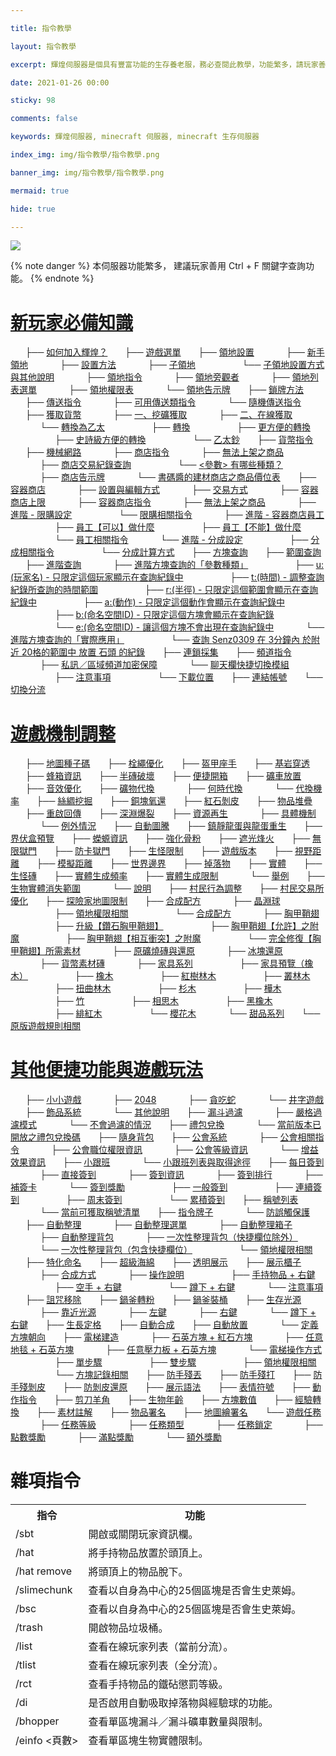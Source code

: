 ```yaml
---

title: 指令教學

layout: 指令教學

excerpt: 輝煌伺服器是個具有豐富功能的生存養老服，務必查閱此教學，功能繁多，請玩家善用 Ctrl + F 關鍵字查詢。

date: 2021-01-26 00:00

sticky: 98

comments: false

keywords: 輝煌伺服器, minecraft 伺服器, minecraft 生存伺服器

index_img: img/指令教學/指令教學.png

banner_img: img/指令教學/指令教學.png

mermaid: true

hide: true

---
```


![](img/指令教學/橫幅.png) 

{% note danger %}
本伺服器功能繁多，
建議玩家善用 Ctrl + F 關鍵字查詢功能。
{% endnote %}

# [新玩家必備知識](https://www.brilliantw.net/指令教學/#新玩家必備知識)
&nbsp;&nbsp;&nbsp;&nbsp;&nbsp;&nbsp;├── [如何加入輝煌？](https://www.brilliantw.net/如何加入輝煌？)
&nbsp;&nbsp;&nbsp;&nbsp;&nbsp;&nbsp;├── [遊戲選單](https://www.brilliantw.net/遊戲選單)
&nbsp;&nbsp;&nbsp;&nbsp;&nbsp;&nbsp;├── [領地設置](https://www.brilliantw.net/領地設置)
&nbsp;&nbsp;&nbsp;&nbsp;&nbsp;&nbsp;&nbsp;&nbsp;&nbsp;&nbsp;&nbsp;&nbsp;├── [新手領地](https://www.brilliantw.net/領地設置/#新手領地)
&nbsp;&nbsp;&nbsp;&nbsp;&nbsp;&nbsp;&nbsp;&nbsp;&nbsp;&nbsp;&nbsp;&nbsp;├── [設置方法](https://www.brilliantw.net/領地設置/#設置方法)
&nbsp;&nbsp;&nbsp;&nbsp;&nbsp;&nbsp;&nbsp;&nbsp;&nbsp;&nbsp;&nbsp;&nbsp;├── [子領地](https://www.brilliantw.net/領地設置/#子領地)
&nbsp;&nbsp;&nbsp;&nbsp;&nbsp;&nbsp;&nbsp;&nbsp;&nbsp;&nbsp;&nbsp;&nbsp;&nbsp;&nbsp;&nbsp;&nbsp;&nbsp;&nbsp;└── [子領地設置方式與其他說明](https://www.brilliantw.net/領地設置/#子領地設置方式與其他說明)
&nbsp;&nbsp;&nbsp;&nbsp;&nbsp;&nbsp;&nbsp;&nbsp;&nbsp;&nbsp;&nbsp;&nbsp;├── [領地指令](https://www.brilliantw.net/領地設置/#領地指令)
&nbsp;&nbsp;&nbsp;&nbsp;&nbsp;&nbsp;&nbsp;&nbsp;&nbsp;&nbsp;&nbsp;&nbsp;├── [領地旁觀者](https://www.brilliantw.net/領地設置/#領地旁觀者)
&nbsp;&nbsp;&nbsp;&nbsp;&nbsp;&nbsp;&nbsp;&nbsp;&nbsp;&nbsp;&nbsp;&nbsp;├── [領地列表選單](https://www.brilliantw.net/領地設置/#領地列表選單)
&nbsp;&nbsp;&nbsp;&nbsp;&nbsp;&nbsp;&nbsp;&nbsp;&nbsp;&nbsp;&nbsp;&nbsp;├── [領地權限表](https://www.brilliantw.net/領地設置/#領地權限表)
&nbsp;&nbsp;&nbsp;&nbsp;&nbsp;&nbsp;&nbsp;&nbsp;&nbsp;&nbsp;&nbsp;&nbsp;└── [領地告示牌](https://www.brilliantw.net/領地設置/#領地告示牌)
&nbsp;&nbsp;&nbsp;&nbsp;&nbsp;&nbsp;├── [鎖牌方法](https://www.brilliantw.net/鎖牌方法)
&nbsp;&nbsp;&nbsp;&nbsp;&nbsp;&nbsp;├── [傳送指令](https://www.brilliantw.net/傳送指令)
&nbsp;&nbsp;&nbsp;&nbsp;&nbsp;&nbsp;&nbsp;&nbsp;&nbsp;&nbsp;&nbsp;&nbsp;├── [可用傳送類指令](https://www.brilliantw.net/傳送指令/#可用傳送類指令)
&nbsp;&nbsp;&nbsp;&nbsp;&nbsp;&nbsp;&nbsp;&nbsp;&nbsp;&nbsp;&nbsp;&nbsp;└── [隨機傳送指令](https://www.brilliantw.net/傳送指令/#隨機傳送指令)
&nbsp;&nbsp;&nbsp;&nbsp;&nbsp;&nbsp;├── [獲取貨幣](https://www.brilliantw.net/獲取貨幣)
&nbsp;&nbsp;&nbsp;&nbsp;&nbsp;&nbsp;&nbsp;&nbsp;&nbsp;&nbsp;&nbsp;&nbsp;├── [一、挖礦獲取](https://www.brilliantw.net/獲取貨幣/#一、挖礦獲取)
&nbsp;&nbsp;&nbsp;&nbsp;&nbsp;&nbsp;&nbsp;&nbsp;&nbsp;&nbsp;&nbsp;&nbsp;├── [二、在線獲取](https://www.brilliantw.net/獲取貨幣/#二、在線獲取)
&nbsp;&nbsp;&nbsp;&nbsp;&nbsp;&nbsp;&nbsp;&nbsp;&nbsp;&nbsp;&nbsp;&nbsp;└── [轉換為乙太](https://www.brilliantw.net/獲取貨幣/#轉換為乙太)
&nbsp;&nbsp;&nbsp;&nbsp;&nbsp;&nbsp;&nbsp;&nbsp;&nbsp;&nbsp;&nbsp;&nbsp;&nbsp;&nbsp;&nbsp;&nbsp;&nbsp;&nbsp;├── [轉換](https://www.brilliantw.net/獲取貨幣/#轉換)
&nbsp;&nbsp;&nbsp;&nbsp;&nbsp;&nbsp;&nbsp;&nbsp;&nbsp;&nbsp;&nbsp;&nbsp;&nbsp;&nbsp;&nbsp;&nbsp;&nbsp;&nbsp;├── [更方便的轉換](https://www.brilliantw.net/獲取貨幣/#更方便的轉換)
&nbsp;&nbsp;&nbsp;&nbsp;&nbsp;&nbsp;&nbsp;&nbsp;&nbsp;&nbsp;&nbsp;&nbsp;&nbsp;&nbsp;&nbsp;&nbsp;&nbsp;&nbsp;├── [史詩級方便的轉換](https://www.brilliantw.net/獲取貨幣/#史詩級方便的轉換)
&nbsp;&nbsp;&nbsp;&nbsp;&nbsp;&nbsp;&nbsp;&nbsp;&nbsp;&nbsp;&nbsp;&nbsp;&nbsp;&nbsp;&nbsp;&nbsp;&nbsp;&nbsp;└── [乙太鈔](https://www.brilliantw.net/獲取貨幣/#乙太鈔)
&nbsp;&nbsp;&nbsp;&nbsp;&nbsp;&nbsp;├── [貨幣指令](https://www.brilliantw.net/貨幣指令)
&nbsp;&nbsp;&nbsp;&nbsp;&nbsp;&nbsp;├── [機械網路](https://www.brilliantw.net/機械網路)
&nbsp;&nbsp;&nbsp;&nbsp;&nbsp;&nbsp;&nbsp;&nbsp;&nbsp;&nbsp;&nbsp;&nbsp;├── [商店指令](https://www.brilliantw.net/機械網路/#商店指令)
&nbsp;&nbsp;&nbsp;&nbsp;&nbsp;&nbsp;&nbsp;&nbsp;&nbsp;&nbsp;&nbsp;&nbsp;├── [無法上架之商品](https://www.brilliantw.net/機械網路/#無法上架之商品)
&nbsp;&nbsp;&nbsp;&nbsp;&nbsp;&nbsp;&nbsp;&nbsp;&nbsp;&nbsp;&nbsp;&nbsp;├── [商店交易紀錄查詢](https://www.brilliantw.net/機械網路/#商店交易紀錄查詢)
&nbsp;&nbsp;&nbsp;&nbsp;&nbsp;&nbsp;&nbsp;&nbsp;&nbsp;&nbsp;&nbsp;&nbsp;&nbsp;&nbsp;&nbsp;&nbsp;&nbsp;&nbsp;└── [<參數> 有哪些種類？](https://www.brilliantw.net/機械網路/#有哪些種類？)
&nbsp;&nbsp;&nbsp;&nbsp;&nbsp;&nbsp;&nbsp;&nbsp;&nbsp;&nbsp;&nbsp;&nbsp;├── [商店告示牌](https://www.brilliantw.net/機械網路/#商店告示牌)
&nbsp;&nbsp;&nbsp;&nbsp;&nbsp;&nbsp;&nbsp;&nbsp;&nbsp;&nbsp;&nbsp;&nbsp;└── [書碼醬的建材商店之商品價位表](https://www.brilliantw.net/機械網路/#書碼醬的建材商店之商品價位表)
&nbsp;&nbsp;&nbsp;&nbsp;&nbsp;&nbsp;├── [容器商店](https://www.brilliantw.net/容器商店)
&nbsp;&nbsp;&nbsp;&nbsp;&nbsp;&nbsp;&nbsp;&nbsp;&nbsp;&nbsp;&nbsp;&nbsp;├── [設置與編輯方式](https://www.brilliantw.net/容器商店/#設置與編輯方式)
&nbsp;&nbsp;&nbsp;&nbsp;&nbsp;&nbsp;&nbsp;&nbsp;&nbsp;&nbsp;&nbsp;&nbsp;├── [交易方式](https://www.brilliantw.net/容器商店/#交易方式)
&nbsp;&nbsp;&nbsp;&nbsp;&nbsp;&nbsp;&nbsp;&nbsp;&nbsp;&nbsp;&nbsp;&nbsp;├── [容器商店上限](https://www.brilliantw.net/容器商店/#容器商店上限)
&nbsp;&nbsp;&nbsp;&nbsp;&nbsp;&nbsp;&nbsp;&nbsp;&nbsp;&nbsp;&nbsp;&nbsp;├── [容器商店指令](https://www.brilliantw.net/容器商店/#容器商店指令)
&nbsp;&nbsp;&nbsp;&nbsp;&nbsp;&nbsp;&nbsp;&nbsp;&nbsp;&nbsp;&nbsp;&nbsp;├── [無法上架之商品](https://www.brilliantw.net/容器商店/#無法上架之商品)
&nbsp;&nbsp;&nbsp;&nbsp;&nbsp;&nbsp;&nbsp;&nbsp;&nbsp;&nbsp;&nbsp;&nbsp;├── [進階 - 限購設定](https://www.brilliantw.net/容器商店/#進階-限購設定)
&nbsp;&nbsp;&nbsp;&nbsp;&nbsp;&nbsp;&nbsp;&nbsp;&nbsp;&nbsp;&nbsp;&nbsp;&nbsp;&nbsp;&nbsp;&nbsp;&nbsp;&nbsp;└── [限購相關指令](https://www.brilliantw.net/容器商店/#限購相關指令)
&nbsp;&nbsp;&nbsp;&nbsp;&nbsp;&nbsp;&nbsp;&nbsp;&nbsp;&nbsp;&nbsp;&nbsp;├── [進階 - 容器商店員工](https://www.brilliantw.net/容器商店/#進階-容器商店員工)
&nbsp;&nbsp;&nbsp;&nbsp;&nbsp;&nbsp;&nbsp;&nbsp;&nbsp;&nbsp;&nbsp;&nbsp;&nbsp;&nbsp;&nbsp;&nbsp;&nbsp;&nbsp;├── [員工【可以】做什麼](https://www.brilliantw.net/容器商店/#員工【可以】做什麼)
&nbsp;&nbsp;&nbsp;&nbsp;&nbsp;&nbsp;&nbsp;&nbsp;&nbsp;&nbsp;&nbsp;&nbsp;&nbsp;&nbsp;&nbsp;&nbsp;&nbsp;&nbsp;├── [員工【不能】做什麼](https://www.brilliantw.net/容器商店/#員工【不能】做什麼)
&nbsp;&nbsp;&nbsp;&nbsp;&nbsp;&nbsp;&nbsp;&nbsp;&nbsp;&nbsp;&nbsp;&nbsp;&nbsp;&nbsp;&nbsp;&nbsp;&nbsp;&nbsp;└── [員工相關指令](https://www.brilliantw.net/容器商店/#員工相關指令)
&nbsp;&nbsp;&nbsp;&nbsp;&nbsp;&nbsp;&nbsp;&nbsp;&nbsp;&nbsp;&nbsp;&nbsp;└── [進階 - 分成設定](https://www.brilliantw.net/容器商店/#進階-分成設定)
&nbsp;&nbsp;&nbsp;&nbsp;&nbsp;&nbsp;&nbsp;&nbsp;&nbsp;&nbsp;&nbsp;&nbsp;&nbsp;&nbsp;&nbsp;&nbsp;&nbsp;&nbsp;├── [分成相關指令](https://www.brilliantw.net/容器商店/#分成相關指令)
&nbsp;&nbsp;&nbsp;&nbsp;&nbsp;&nbsp;&nbsp;&nbsp;&nbsp;&nbsp;&nbsp;&nbsp;&nbsp;&nbsp;&nbsp;&nbsp;&nbsp;&nbsp;└── [分成計算方式](https://www.brilliantw.net/容器商店/#分成計算方式)
&nbsp;&nbsp;&nbsp;&nbsp;&nbsp;&nbsp;├── [方塊查詢](https://www.brilliantw.net/方塊查詢)
&nbsp;&nbsp;&nbsp;&nbsp;&nbsp;&nbsp;├── [範圍查詢](https://www.brilliantw.net/範圍查詢)
&nbsp;&nbsp;&nbsp;&nbsp;&nbsp;&nbsp;├── [進階查詢](https://www.brilliantw.net/進階查詢)
&nbsp;&nbsp;&nbsp;&nbsp;&nbsp;&nbsp;&nbsp;&nbsp;&nbsp;&nbsp;&nbsp;&nbsp;├── [進階方塊查詢的「參數種類」](https://www.brilliantw.net/進階查詢/#進階方塊查詢的「參數種類」)
&nbsp;&nbsp;&nbsp;&nbsp;&nbsp;&nbsp;&nbsp;&nbsp;&nbsp;&nbsp;&nbsp;&nbsp;&nbsp;&nbsp;&nbsp;&nbsp;&nbsp;&nbsp;├── [<span class="label label-info">u:(玩家名) </span> - 只限定這個玩家顯示在查詢紀錄中](https://www.brilliantw.net/進階查詢/#u-玩家名-只限定這個玩家顯示在查詢紀錄中)
&nbsp;&nbsp;&nbsp;&nbsp;&nbsp;&nbsp;&nbsp;&nbsp;&nbsp;&nbsp;&nbsp;&nbsp;&nbsp;&nbsp;&nbsp;&nbsp;&nbsp;&nbsp;├── [<span class="label label-info">t:(時間) </span> - 調整查詢紀錄所查詢的時間範圍](https://www.brilliantw.net/進階查詢/#t-時間-調整查詢紀錄所查詢的時間範圍)
&nbsp;&nbsp;&nbsp;&nbsp;&nbsp;&nbsp;&nbsp;&nbsp;&nbsp;&nbsp;&nbsp;&nbsp;&nbsp;&nbsp;&nbsp;&nbsp;&nbsp;&nbsp;├── [<span class="label label-info">r:(半徑) </span> - 只限定這個範圍會顯示在查詢紀錄中](https://www.brilliantw.net/進階查詢/#r-半徑-只限定這個範圍會顯示在查詢紀錄中)
&nbsp;&nbsp;&nbsp;&nbsp;&nbsp;&nbsp;&nbsp;&nbsp;&nbsp;&nbsp;&nbsp;&nbsp;&nbsp;&nbsp;&nbsp;&nbsp;&nbsp;&nbsp;├── [<span class="label label-info">a:(動作) </span> - 只限定這個動作會顯示在查詢紀錄中](https://www.brilliantw.net/進階查詢/#a-動作-只限定這個動作會顯示在查詢紀錄中)
&nbsp;&nbsp;&nbsp;&nbsp;&nbsp;&nbsp;&nbsp;&nbsp;&nbsp;&nbsp;&nbsp;&nbsp;&nbsp;&nbsp;&nbsp;&nbsp;&nbsp;&nbsp;├── [<span class="label label-info">b:(命名空間ID) </span> - 只限定這個方塊會顯示在查詢紀錄](https://www.brilliantw.net/進階查詢/#b-命名空間ID-只限定這個方塊會顯示在查詢紀錄)
&nbsp;&nbsp;&nbsp;&nbsp;&nbsp;&nbsp;&nbsp;&nbsp;&nbsp;&nbsp;&nbsp;&nbsp;&nbsp;&nbsp;&nbsp;&nbsp;&nbsp;&nbsp;└── [<span class="label label-info">e:(命名空間ID) </span> - 讓這個方塊不會出現在查詢紀錄中](https://www.brilliantw.net/進階查詢/#<#e-命名空間ID-讓這個方塊不會出現在查詢紀錄中)
&nbsp;&nbsp;&nbsp;&nbsp;&nbsp;&nbsp;&nbsp;&nbsp;&nbsp;&nbsp;&nbsp;&nbsp;└── [進階方塊查詢的「實際應用」](https://www.brilliantw.net/進階查詢/#進階方塊查詢的「實際應用」)
&nbsp;&nbsp;&nbsp;&nbsp;&nbsp;&nbsp;&nbsp;&nbsp;&nbsp;&nbsp;&nbsp;&nbsp;&nbsp;&nbsp;&nbsp;&nbsp;&nbsp;&nbsp;└── [查詢 <span class="label label-primary">Senz0309</span> 在 <span class="label label-warning">3分鐘內</span> 於附近 <span class="label label-success">20格的範圍中  </span> <span class="label label-danger">放置 </span> <span class="label label-secondary">石頭 </span> 的紀錄](https://www.brilliantw.net/進階查詢/#查詢-Senz0309-在-3分鐘內-於附近-20格的範圍中-放置-石頭-的紀錄)
&nbsp;&nbsp;&nbsp;&nbsp;&nbsp;&nbsp;├── [連鎖採集](https://www.brilliantw.net/連鎖採集)
&nbsp;&nbsp;&nbsp;&nbsp;&nbsp;&nbsp;├── [頻道指令](https://www.brilliantw.net/頻道指令)
&nbsp;&nbsp;&nbsp;&nbsp;&nbsp;&nbsp;&nbsp;&nbsp;&nbsp;&nbsp;&nbsp;&nbsp;├── [私訊／區域頻道加密保障](https://www.brilliantw.net/頻道指令/#私訊／區域頻道加密保障)
&nbsp;&nbsp;&nbsp;&nbsp;&nbsp;&nbsp;&nbsp;&nbsp;&nbsp;&nbsp;&nbsp;&nbsp;└── [聊天欄快捷切換模組](https://www.brilliantw.net/頻道指令/#聊天欄快捷切換模組)
&nbsp;&nbsp;&nbsp;&nbsp;&nbsp;&nbsp;&nbsp;&nbsp;&nbsp;&nbsp;&nbsp;&nbsp;&nbsp;&nbsp;&nbsp;&nbsp;&nbsp;&nbsp;├── [注意事項](https://www.brilliantw.net/頻道指令/#注意事項)
&nbsp;&nbsp;&nbsp;&nbsp;&nbsp;&nbsp;&nbsp;&nbsp;&nbsp;&nbsp;&nbsp;&nbsp;&nbsp;&nbsp;&nbsp;&nbsp;&nbsp;&nbsp;└── [下載位置](https://www.brilliantw.net/頻道指令/#下載位置)
&nbsp;&nbsp;&nbsp;&nbsp;&nbsp;&nbsp;├── [連結帳號](https://www.brilliantw.net/連結帳號)
&nbsp;&nbsp;&nbsp;&nbsp;&nbsp;&nbsp;└── [切換分流](https://www.brilliantw.net/切換分流)

# [遊戲機制調整](https://www.brilliantw.net/指令教學/#遊戲機制調整)
&nbsp;&nbsp;&nbsp;&nbsp;&nbsp;&nbsp;├── [地圖種子碼](https://www.brilliantw.net/地圖種子碼)
&nbsp;&nbsp;&nbsp;&nbsp;&nbsp;&nbsp;├── [栓繩優化](https://www.brilliantw.net/栓繩優化)
&nbsp;&nbsp;&nbsp;&nbsp;&nbsp;&nbsp;├── [盔甲座手](https://www.brilliantw.net/盔甲座手)
&nbsp;&nbsp;&nbsp;&nbsp;&nbsp;&nbsp;├── [基岩穿透](https://www.brilliantw.net/基岩穿透)
&nbsp;&nbsp;&nbsp;&nbsp;&nbsp;&nbsp;├── [蜂箱資訊](https://www.brilliantw.net/蜂箱資訊)
&nbsp;&nbsp;&nbsp;&nbsp;&nbsp;&nbsp;├── [半磚破壞](https://www.brilliantw.net/半磚破壞)
&nbsp;&nbsp;&nbsp;&nbsp;&nbsp;&nbsp;├── [便捷開箱](https://www.brilliantw.net/便捷開箱)
&nbsp;&nbsp;&nbsp;&nbsp;&nbsp;&nbsp;├── [礦車放置](https://www.brilliantw.net/礦車放置)
&nbsp;&nbsp;&nbsp;&nbsp;&nbsp;&nbsp;├── [音效優化](https://www.brilliantw.net/音效優化)
&nbsp;&nbsp;&nbsp;&nbsp;&nbsp;&nbsp;├── [礦物代換](https://www.brilliantw.net/礦物代換)
&nbsp;&nbsp;&nbsp;&nbsp;&nbsp;&nbsp;&nbsp;&nbsp;&nbsp;&nbsp;&nbsp;&nbsp;├── [何時代換](https://www.brilliantw.net/礦物代換/#何時代換)
&nbsp;&nbsp;&nbsp;&nbsp;&nbsp;&nbsp;&nbsp;&nbsp;&nbsp;&nbsp;&nbsp;&nbsp;└── [代換機率](https://www.brilliantw.net/礦物代換/#代換機率)
&nbsp;&nbsp;&nbsp;&nbsp;&nbsp;&nbsp;├── [絲綢挖掘](https://www.brilliantw.net/絲綢挖掘)
&nbsp;&nbsp;&nbsp;&nbsp;&nbsp;&nbsp;├── [銅塊氧還](https://www.brilliantw.net/銅塊氧還)
&nbsp;&nbsp;&nbsp;&nbsp;&nbsp;&nbsp;├── [紅石剝皮](https://www.brilliantw.net/紅石剝皮)
&nbsp;&nbsp;&nbsp;&nbsp;&nbsp;&nbsp;├── [物品堆疊](https://www.brilliantw.net/物品堆疊)
&nbsp;&nbsp;&nbsp;&nbsp;&nbsp;&nbsp;├── [重啟回傳](https://www.brilliantw.net/重啟回傳)
&nbsp;&nbsp;&nbsp;&nbsp;&nbsp;&nbsp;├── [深淵爆裂](https://www.brilliantw.net/深淵爆裂)
&nbsp;&nbsp;&nbsp;&nbsp;&nbsp;&nbsp;├── [資源再生](https://www.brilliantw.net/資源再生)
&nbsp;&nbsp;&nbsp;&nbsp;&nbsp;&nbsp;&nbsp;&nbsp;&nbsp;&nbsp;&nbsp;&nbsp;├── [具體機制](https://www.brilliantw.net/資源再生/#具體機制)
&nbsp;&nbsp;&nbsp;&nbsp;&nbsp;&nbsp;&nbsp;&nbsp;&nbsp;&nbsp;&nbsp;&nbsp;└── [例外情況](https://www.brilliantw.net/資源再生/#例外情況)
&nbsp;&nbsp;&nbsp;&nbsp;&nbsp;&nbsp;├── [自動圖騰](https://www.brilliantw.net/自動圖騰)
&nbsp;&nbsp;&nbsp;&nbsp;&nbsp;&nbsp;├── [鎮靜龍蛋與龍蛋重生](https://www.brilliantw.net/鎮靜龍蛋與龍蛋重生)
&nbsp;&nbsp;&nbsp;&nbsp;&nbsp;&nbsp;├── [界伏盒預覽](https://www.brilliantw.net/界伏盒預覽)
&nbsp;&nbsp;&nbsp;&nbsp;&nbsp;&nbsp;├── [蠑螈資訊](https://www.brilliantw.net/蠑螈資訊)
&nbsp;&nbsp;&nbsp;&nbsp;&nbsp;&nbsp;├── [強化骨粉](https://www.brilliantw.net/強化骨粉)
&nbsp;&nbsp;&nbsp;&nbsp;&nbsp;&nbsp;├── [遮光烽火](https://www.brilliantw.net/遮光烽火)
&nbsp;&nbsp;&nbsp;&nbsp;&nbsp;&nbsp;├── [無限獄門](https://www.brilliantw.net/無限獄門)
&nbsp;&nbsp;&nbsp;&nbsp;&nbsp;&nbsp;├── [防卡獄門](https://www.brilliantw.net/防卡獄門)
&nbsp;&nbsp;&nbsp;&nbsp;&nbsp;&nbsp;├── [生怪限制](https://www.brilliantw.net/生怪限制)
&nbsp;&nbsp;&nbsp;&nbsp;&nbsp;&nbsp;├── [遊戲版本](https://www.brilliantw.net/遊戲版本)
&nbsp;&nbsp;&nbsp;&nbsp;&nbsp;&nbsp;├── [視野距離](https://www.brilliantw.net/視野距離)
&nbsp;&nbsp;&nbsp;&nbsp;&nbsp;&nbsp;├── [模擬距離](https://www.brilliantw.net/模擬距離)
&nbsp;&nbsp;&nbsp;&nbsp;&nbsp;&nbsp;├── [世界邊界](https://www.brilliantw.net/世界邊界)
&nbsp;&nbsp;&nbsp;&nbsp;&nbsp;&nbsp;├── [掉落物](https://www.brilliantw.net/掉落物)
&nbsp;&nbsp;&nbsp;&nbsp;&nbsp;&nbsp;├── [實體](https://www.brilliantw.net/實體)
&nbsp;&nbsp;&nbsp;&nbsp;&nbsp;&nbsp;├── [生怪磚](https://www.brilliantw.net/生怪磚)
&nbsp;&nbsp;&nbsp;&nbsp;&nbsp;&nbsp;├── [實體生成頻率](https://www.brilliantw.net/實體生成頻率)
&nbsp;&nbsp;&nbsp;&nbsp;&nbsp;&nbsp;├── [實體生成限制](https://www.brilliantw.net/實體生成限制)
&nbsp;&nbsp;&nbsp;&nbsp;&nbsp;&nbsp;&nbsp;&nbsp;&nbsp;&nbsp;&nbsp;&nbsp;└── [舉例](https://www.brilliantw.net/實體生成限制/#舉例)
&nbsp;&nbsp;&nbsp;&nbsp;&nbsp;&nbsp;├── [生物實體消失範圍](https://www.brilliantw.net/生物實體消失範圍)
&nbsp;&nbsp;&nbsp;&nbsp;&nbsp;&nbsp;&nbsp;&nbsp;&nbsp;&nbsp;&nbsp;&nbsp;└── [說明](https://www.brilliantw.net/生物實體消失範圍/#說明)
&nbsp;&nbsp;&nbsp;&nbsp;&nbsp;&nbsp;├── [村民行為調整](https://www.brilliantw.net/村民行為調整)
&nbsp;&nbsp;&nbsp;&nbsp;&nbsp;&nbsp;├── [村民交易所優化](https://www.brilliantw.net/村民交易所優化)
&nbsp;&nbsp;&nbsp;&nbsp;&nbsp;&nbsp;├── [探險家地圖限制](https://www.brilliantw.net/探險家地圖限制)
&nbsp;&nbsp;&nbsp;&nbsp;&nbsp;&nbsp;├── [合成配方](https://www.brilliantw.net/合成配方)
&nbsp;&nbsp;&nbsp;&nbsp;&nbsp;&nbsp;&nbsp;&nbsp;&nbsp;&nbsp;&nbsp;&nbsp;├── [晶淵球](https://www.brilliantw.net/合成配方/#晶淵球)
&nbsp;&nbsp;&nbsp;&nbsp;&nbsp;&nbsp;&nbsp;&nbsp;&nbsp;&nbsp;&nbsp;&nbsp;&nbsp;&nbsp;&nbsp;&nbsp;&nbsp;&nbsp;├── [領地權限相關](https://www.brilliantw.net/合成配方/#領地權限相關)
&nbsp;&nbsp;&nbsp;&nbsp;&nbsp;&nbsp;&nbsp;&nbsp;&nbsp;&nbsp;&nbsp;&nbsp;&nbsp;&nbsp;&nbsp;&nbsp;&nbsp;&nbsp;└── [合成配方](https://www.brilliantw.net/合成配方/#合成配方)
&nbsp;&nbsp;&nbsp;&nbsp;&nbsp;&nbsp;&nbsp;&nbsp;&nbsp;&nbsp;&nbsp;&nbsp;├── [胸甲鞘翅](https://www.brilliantw.net/合成配方/#胸甲鞘翅)
&nbsp;&nbsp;&nbsp;&nbsp;&nbsp;&nbsp;&nbsp;&nbsp;&nbsp;&nbsp;&nbsp;&nbsp;&nbsp;&nbsp;&nbsp;&nbsp;&nbsp;&nbsp;├── [升級【鑽石胸甲鞘翅】](https://www.brilliantw.net/合成配方/#升級【鑽石胸甲鞘翅】)
&nbsp;&nbsp;&nbsp;&nbsp;&nbsp;&nbsp;&nbsp;&nbsp;&nbsp;&nbsp;&nbsp;&nbsp;&nbsp;&nbsp;&nbsp;&nbsp;&nbsp;&nbsp;├── [胸甲鞘翅【允許】之附魔](https://www.brilliantw.net/合成配方/#胸甲鞘翅【允許】之附魔)
&nbsp;&nbsp;&nbsp;&nbsp;&nbsp;&nbsp;&nbsp;&nbsp;&nbsp;&nbsp;&nbsp;&nbsp;&nbsp;&nbsp;&nbsp;&nbsp;&nbsp;&nbsp;├── [胸甲鞘翅【相互衝突】之附魔](https://www.brilliantw.net/合成配方/#胸甲鞘翅【相互衝突】之附魔)
&nbsp;&nbsp;&nbsp;&nbsp;&nbsp;&nbsp;&nbsp;&nbsp;&nbsp;&nbsp;&nbsp;&nbsp;&nbsp;&nbsp;&nbsp;&nbsp;&nbsp;&nbsp;└── [完全修復【胸甲鞘翅】所需素材](https://www.brilliantw.net/合成配方/#完全修復【胸甲鞘翅】所需素材)
&nbsp;&nbsp;&nbsp;&nbsp;&nbsp;&nbsp;&nbsp;&nbsp;&nbsp;&nbsp;&nbsp;&nbsp;├── [原礦燒磚與還原](https://www.brilliantw.net/合成配方/#原礦燒磚與還原)
&nbsp;&nbsp;&nbsp;&nbsp;&nbsp;&nbsp;&nbsp;&nbsp;&nbsp;&nbsp;&nbsp;&nbsp;├── [冰塊還原](https://www.brilliantw.net/合成配方/#冰塊還原)
&nbsp;&nbsp;&nbsp;&nbsp;&nbsp;&nbsp;&nbsp;&nbsp;&nbsp;&nbsp;&nbsp;&nbsp;├── [貨幣素材磚](https://www.brilliantw.net/合成配方/#貨幣素材磚)
&nbsp;&nbsp;&nbsp;&nbsp;&nbsp;&nbsp;&nbsp;&nbsp;&nbsp;&nbsp;&nbsp;&nbsp;├── [家具系列](https://www.brilliantw.net/合成配方/#家具系列)
&nbsp;&nbsp;&nbsp;&nbsp;&nbsp;&nbsp;&nbsp;&nbsp;&nbsp;&nbsp;&nbsp;&nbsp;&nbsp;&nbsp;&nbsp;&nbsp;&nbsp;&nbsp;├── [家具預覽（橡木）](https://www.brilliantw.net/合成配方/#家具預覽（橡木）)
&nbsp;&nbsp;&nbsp;&nbsp;&nbsp;&nbsp;&nbsp;&nbsp;&nbsp;&nbsp;&nbsp;&nbsp;&nbsp;&nbsp;&nbsp;&nbsp;&nbsp;&nbsp;├── [橡木](https://www.brilliantw.net/合成配方/#橡木)
&nbsp;&nbsp;&nbsp;&nbsp;&nbsp;&nbsp;&nbsp;&nbsp;&nbsp;&nbsp;&nbsp;&nbsp;&nbsp;&nbsp;&nbsp;&nbsp;&nbsp;&nbsp;├── [紅樹林木](https://www.brilliantw.net/合成配方/#紅樹林木)
&nbsp;&nbsp;&nbsp;&nbsp;&nbsp;&nbsp;&nbsp;&nbsp;&nbsp;&nbsp;&nbsp;&nbsp;&nbsp;&nbsp;&nbsp;&nbsp;&nbsp;&nbsp;├── [叢林木](https://www.brilliantw.net/合成配方/#叢林木)
&nbsp;&nbsp;&nbsp;&nbsp;&nbsp;&nbsp;&nbsp;&nbsp;&nbsp;&nbsp;&nbsp;&nbsp;&nbsp;&nbsp;&nbsp;&nbsp;&nbsp;&nbsp;├── [扭曲林木](https://www.brilliantw.net/合成配方/#扭曲林木)
&nbsp;&nbsp;&nbsp;&nbsp;&nbsp;&nbsp;&nbsp;&nbsp;&nbsp;&nbsp;&nbsp;&nbsp;&nbsp;&nbsp;&nbsp;&nbsp;&nbsp;&nbsp;├── [杉木](https://www.brilliantw.net/合成配方/#杉木)
&nbsp;&nbsp;&nbsp;&nbsp;&nbsp;&nbsp;&nbsp;&nbsp;&nbsp;&nbsp;&nbsp;&nbsp;&nbsp;&nbsp;&nbsp;&nbsp;&nbsp;&nbsp;├── [樺木](https://www.brilliantw.net/合成配方/#樺木)
&nbsp;&nbsp;&nbsp;&nbsp;&nbsp;&nbsp;&nbsp;&nbsp;&nbsp;&nbsp;&nbsp;&nbsp;&nbsp;&nbsp;&nbsp;&nbsp;&nbsp;&nbsp;├── [竹](https://www.brilliantw.net/合成配方/#竹)
&nbsp;&nbsp;&nbsp;&nbsp;&nbsp;&nbsp;&nbsp;&nbsp;&nbsp;&nbsp;&nbsp;&nbsp;&nbsp;&nbsp;&nbsp;&nbsp;&nbsp;&nbsp;├── [相思木](https://www.brilliantw.net/合成配方/#相思木)
&nbsp;&nbsp;&nbsp;&nbsp;&nbsp;&nbsp;&nbsp;&nbsp;&nbsp;&nbsp;&nbsp;&nbsp;&nbsp;&nbsp;&nbsp;&nbsp;&nbsp;&nbsp;├── [黑橡木](https://www.brilliantw.net/合成配方/#黑橡木)
&nbsp;&nbsp;&nbsp;&nbsp;&nbsp;&nbsp;&nbsp;&nbsp;&nbsp;&nbsp;&nbsp;&nbsp;&nbsp;&nbsp;&nbsp;&nbsp;&nbsp;&nbsp;├── [緋紅木](https://www.brilliantw.net/合成配方/#緋紅木)
&nbsp;&nbsp;&nbsp;&nbsp;&nbsp;&nbsp;&nbsp;&nbsp;&nbsp;&nbsp;&nbsp;&nbsp;&nbsp;&nbsp;&nbsp;&nbsp;&nbsp;&nbsp;└── [櫻花木](https://www.brilliantw.net/合成配方/#櫻花木)
&nbsp;&nbsp;&nbsp;&nbsp;&nbsp;&nbsp;&nbsp;&nbsp;&nbsp;&nbsp;&nbsp;&nbsp;└── [甜品系列](https://www.brilliantw.net/合成配方/#甜品系列)
&nbsp;&nbsp;&nbsp;&nbsp;&nbsp;&nbsp;└── [原版遊戲規則相關](https://www.brilliantw.net/原版遊戲規則相關)

# [其他便捷功能與遊戲玩法](https://www.brilliantw.net/指令教學/#其他便捷功能與遊戲玩法)
&nbsp;&nbsp;&nbsp;&nbsp;&nbsp;&nbsp;├── [小小遊戲](https://www.brilliantw.net/小小遊戲)
&nbsp;&nbsp;&nbsp;&nbsp;&nbsp;&nbsp;&nbsp;&nbsp;&nbsp;&nbsp;&nbsp;&nbsp;├── [2048](https://www.brilliantw.net/小小遊戲/#2048)
&nbsp;&nbsp;&nbsp;&nbsp;&nbsp;&nbsp;&nbsp;&nbsp;&nbsp;&nbsp;&nbsp;&nbsp;├── [貪吃蛇](https://www.brilliantw.net/小小遊戲/#貪吃蛇)
&nbsp;&nbsp;&nbsp;&nbsp;&nbsp;&nbsp;&nbsp;&nbsp;&nbsp;&nbsp;&nbsp;&nbsp;└── [井字遊戲](https://www.brilliantw.net/小小遊戲/#井字遊戲)
&nbsp;&nbsp;&nbsp;&nbsp;&nbsp;&nbsp;├── [飾品系統](https://www.brilliantw.net/飾品系統)
&nbsp;&nbsp;&nbsp;&nbsp;&nbsp;&nbsp;&nbsp;&nbsp;&nbsp;&nbsp;&nbsp;&nbsp;└── [其他說明](https://www.brilliantw.net/飾品系統/#其他說明)
&nbsp;&nbsp;&nbsp;&nbsp;&nbsp;&nbsp;├── [漏斗過濾](https://www.brilliantw.net/漏斗過濾)
&nbsp;&nbsp;&nbsp;&nbsp;&nbsp;&nbsp;&nbsp;&nbsp;&nbsp;&nbsp;&nbsp;&nbsp;├── [嚴格過濾模式](https://www.brilliantw.net/漏斗過濾/#嚴格過濾模式)
&nbsp;&nbsp;&nbsp;&nbsp;&nbsp;&nbsp;&nbsp;&nbsp;&nbsp;&nbsp;&nbsp;&nbsp;└── [不會過濾的情況](https://www.brilliantw.net/漏斗過濾/#不會過濾的情況)
&nbsp;&nbsp;&nbsp;&nbsp;&nbsp;&nbsp;├── [禮包兌換](https://www.brilliantw.net/禮包兌換)
&nbsp;&nbsp;&nbsp;&nbsp;&nbsp;&nbsp;&nbsp;&nbsp;&nbsp;&nbsp;&nbsp;&nbsp;└── [當前版本已開放之禮包兌換碼](https://www.brilliantw.net/禮包兌換/#當前版本已開放之禮包兌換碼)
&nbsp;&nbsp;&nbsp;&nbsp;&nbsp;&nbsp;├── [隨身背包](https://www.brilliantw.net/隨身背包)
&nbsp;&nbsp;&nbsp;&nbsp;&nbsp;&nbsp;├── [公會系統](https://www.brilliantw.net/公會系統)
&nbsp;&nbsp;&nbsp;&nbsp;&nbsp;&nbsp;&nbsp;&nbsp;&nbsp;&nbsp;&nbsp;&nbsp;├── [公會相關指令](https://www.brilliantw.net/公會系統/#公會相關指令)
&nbsp;&nbsp;&nbsp;&nbsp;&nbsp;&nbsp;&nbsp;&nbsp;&nbsp;&nbsp;&nbsp;&nbsp;├── [公會職位權限資訊](https://www.brilliantw.net/公會系統/#公會職位權限資訊)
&nbsp;&nbsp;&nbsp;&nbsp;&nbsp;&nbsp;&nbsp;&nbsp;&nbsp;&nbsp;&nbsp;&nbsp;├── [公會等級資訊](https://www.brilliantw.net/公會系統/#公會等級資訊)
&nbsp;&nbsp;&nbsp;&nbsp;&nbsp;&nbsp;&nbsp;&nbsp;&nbsp;&nbsp;&nbsp;&nbsp;└── [增益效果資訊](https://www.brilliantw.net/公會系統/#增益效果資訊)
&nbsp;&nbsp;&nbsp;&nbsp;&nbsp;&nbsp;├── [小跟班](https://www.brilliantw.net/小跟班)
&nbsp;&nbsp;&nbsp;&nbsp;&nbsp;&nbsp;&nbsp;&nbsp;&nbsp;&nbsp;&nbsp;&nbsp;└── [小跟班列表與取得途徑](https://www.brilliantw.net/小跟班/#小跟班列表與取得途徑)
&nbsp;&nbsp;&nbsp;&nbsp;&nbsp;&nbsp;├── [每日簽到](https://www.brilliantw.net/每日簽到)
&nbsp;&nbsp;&nbsp;&nbsp;&nbsp;&nbsp;&nbsp;&nbsp;&nbsp;&nbsp;&nbsp;&nbsp;├── [直接簽到](https://www.brilliantw.net/每日簽到/#直接簽到)
&nbsp;&nbsp;&nbsp;&nbsp;&nbsp;&nbsp;&nbsp;&nbsp;&nbsp;&nbsp;&nbsp;&nbsp;├── [簽到資訊](https://www.brilliantw.net/每日簽到/#簽到資訊)
&nbsp;&nbsp;&nbsp;&nbsp;&nbsp;&nbsp;&nbsp;&nbsp;&nbsp;&nbsp;&nbsp;&nbsp;├── [簽到排行](https://www.brilliantw.net/每日簽到/#簽到排行)
&nbsp;&nbsp;&nbsp;&nbsp;&nbsp;&nbsp;&nbsp;&nbsp;&nbsp;&nbsp;&nbsp;&nbsp;├── [補簽卡](https://www.brilliantw.net/每日簽到/#補簽卡)
&nbsp;&nbsp;&nbsp;&nbsp;&nbsp;&nbsp;&nbsp;&nbsp;&nbsp;&nbsp;&nbsp;&nbsp;└── [簽到獎勵](https://www.brilliantw.net/每日簽到/#簽到獎勵)
&nbsp;&nbsp;&nbsp;&nbsp;&nbsp;&nbsp;&nbsp;&nbsp;&nbsp;&nbsp;&nbsp;&nbsp;&nbsp;&nbsp;&nbsp;&nbsp;&nbsp;&nbsp;├── [一般簽到](https://www.brilliantw.net/每日簽到/#一般簽到)
&nbsp;&nbsp;&nbsp;&nbsp;&nbsp;&nbsp;&nbsp;&nbsp;&nbsp;&nbsp;&nbsp;&nbsp;&nbsp;&nbsp;&nbsp;&nbsp;&nbsp;&nbsp;├── [連續簽到](https://www.brilliantw.net/每日簽到/#連續簽到)
&nbsp;&nbsp;&nbsp;&nbsp;&nbsp;&nbsp;&nbsp;&nbsp;&nbsp;&nbsp;&nbsp;&nbsp;&nbsp;&nbsp;&nbsp;&nbsp;&nbsp;&nbsp;├── [周末簽到](https://www.brilliantw.net/每日簽到/#周末簽到)
&nbsp;&nbsp;&nbsp;&nbsp;&nbsp;&nbsp;&nbsp;&nbsp;&nbsp;&nbsp;&nbsp;&nbsp;&nbsp;&nbsp;&nbsp;&nbsp;&nbsp;&nbsp;└── [累積簽到](https://www.brilliantw.net/每日簽到/#累積簽到)
&nbsp;&nbsp;&nbsp;&nbsp;&nbsp;&nbsp;├── [稱號列表](https://www.brilliantw.net/稱號列表)
&nbsp;&nbsp;&nbsp;&nbsp;&nbsp;&nbsp;&nbsp;&nbsp;&nbsp;&nbsp;&nbsp;&nbsp;└── [當前可獲取稱號清單](https://www.brilliantw.net/稱號列表/#當前可獲取稱號清單)
&nbsp;&nbsp;&nbsp;&nbsp;&nbsp;&nbsp;├── [指令牌子](https://www.brilliantw.net/指令牌子)
&nbsp;&nbsp;&nbsp;&nbsp;&nbsp;&nbsp;&nbsp;&nbsp;&nbsp;&nbsp;&nbsp;&nbsp;└── [防誤觸保護](https://www.brilliantw.net/指令牌子/#防誤觸保護)
&nbsp;&nbsp;&nbsp;&nbsp;&nbsp;&nbsp;├── [自動整理](https://www.brilliantw.net/自動整理)
&nbsp;&nbsp;&nbsp;&nbsp;&nbsp;&nbsp;&nbsp;&nbsp;&nbsp;&nbsp;&nbsp;&nbsp;├── [自動整理選單](https://www.brilliantw.net/自動整理/#自動整理選單)
&nbsp;&nbsp;&nbsp;&nbsp;&nbsp;&nbsp;&nbsp;&nbsp;&nbsp;&nbsp;&nbsp;&nbsp;├── [自動整理箱子](https://www.brilliantw.net/自動整理/#自動整理箱子)
&nbsp;&nbsp;&nbsp;&nbsp;&nbsp;&nbsp;&nbsp;&nbsp;&nbsp;&nbsp;&nbsp;&nbsp;├── [自動整理背包](https://www.brilliantw.net/自動整理/#自動整理背包)
&nbsp;&nbsp;&nbsp;&nbsp;&nbsp;&nbsp;&nbsp;&nbsp;&nbsp;&nbsp;&nbsp;&nbsp;├── [一次性整理背包（快捷欄位除外）](https://www.brilliantw.net/自動整理/#一次性整理背包（快捷欄位除外）)
&nbsp;&nbsp;&nbsp;&nbsp;&nbsp;&nbsp;&nbsp;&nbsp;&nbsp;&nbsp;&nbsp;&nbsp;└── [一次性整理背包（包含快捷欄位）](https://www.brilliantw.net/自動整理/#一次性整理背包（包含快捷欄位）)
&nbsp;&nbsp;&nbsp;&nbsp;&nbsp;&nbsp;&nbsp;&nbsp;&nbsp;&nbsp;&nbsp;&nbsp;&nbsp;&nbsp;&nbsp;&nbsp;&nbsp;&nbsp;└── [領地權限相關](https://www.brilliantw.net/自動整理/#領地權限相關)
&nbsp;&nbsp;&nbsp;&nbsp;&nbsp;&nbsp;├── [特化命名](https://www.brilliantw.net/特化命名)
&nbsp;&nbsp;&nbsp;&nbsp;&nbsp;&nbsp;├── [超級海綿](https://www.brilliantw.net/超級海綿)
&nbsp;&nbsp;&nbsp;&nbsp;&nbsp;&nbsp;├── [透明展示](https://www.brilliantw.net/透明展示)
&nbsp;&nbsp;&nbsp;&nbsp;&nbsp;&nbsp;├── [展示櫃子](https://www.brilliantw.net/展示櫃子)
&nbsp;&nbsp;&nbsp;&nbsp;&nbsp;&nbsp;&nbsp;&nbsp;&nbsp;&nbsp;&nbsp;&nbsp;├── [合成方式](https://www.brilliantw.net/展示櫃子/#合成方式)
&nbsp;&nbsp;&nbsp;&nbsp;&nbsp;&nbsp;&nbsp;&nbsp;&nbsp;&nbsp;&nbsp;&nbsp;├── [操作說明](https://www.brilliantw.net/展示櫃子/#操作說明)
&nbsp;&nbsp;&nbsp;&nbsp;&nbsp;&nbsp;&nbsp;&nbsp;&nbsp;&nbsp;&nbsp;&nbsp;&nbsp;&nbsp;&nbsp;&nbsp;&nbsp;&nbsp;├── [手持物品 + 右鍵](https://www.brilliantw.net/展示櫃子/#手持物品-右鍵)
&nbsp;&nbsp;&nbsp;&nbsp;&nbsp;&nbsp;&nbsp;&nbsp;&nbsp;&nbsp;&nbsp;&nbsp;&nbsp;&nbsp;&nbsp;&nbsp;&nbsp;&nbsp;├── [空手 + 右鍵](https://www.brilliantw.net/展示櫃子/#空手-右鍵)
&nbsp;&nbsp;&nbsp;&nbsp;&nbsp;&nbsp;&nbsp;&nbsp;&nbsp;&nbsp;&nbsp;&nbsp;&nbsp;&nbsp;&nbsp;&nbsp;&nbsp;&nbsp;└── [蹲下 + 右鍵](https://www.brilliantw.net/展示櫃子/#蹲下-右鍵)
&nbsp;&nbsp;&nbsp;&nbsp;&nbsp;&nbsp;&nbsp;&nbsp;&nbsp;&nbsp;&nbsp;&nbsp;└── [注意事項](https://www.brilliantw.net/展示櫃子/#注意事項)
&nbsp;&nbsp;&nbsp;&nbsp;&nbsp;&nbsp;├── [詛咒移除](https://www.brilliantw.net/詛咒移除)
&nbsp;&nbsp;&nbsp;&nbsp;&nbsp;&nbsp;├── [鍋釜轉粉](https://www.brilliantw.net/鍋釜轉粉)
&nbsp;&nbsp;&nbsp;&nbsp;&nbsp;&nbsp;├── [鍋釜裝桶](https://www.brilliantw.net/鍋釜裝桶)
&nbsp;&nbsp;&nbsp;&nbsp;&nbsp;&nbsp;├── [生存光源](https://www.brilliantw.net/生存光源)
&nbsp;&nbsp;&nbsp;&nbsp;&nbsp;&nbsp;&nbsp;&nbsp;&nbsp;&nbsp;&nbsp;&nbsp;├── [靠近光源](https://www.brilliantw.net/生存光源/#靠近光源)
&nbsp;&nbsp;&nbsp;&nbsp;&nbsp;&nbsp;&nbsp;&nbsp;&nbsp;&nbsp;&nbsp;&nbsp;├── [左鍵](https://www.brilliantw.net/生存光源/#左鍵)
&nbsp;&nbsp;&nbsp;&nbsp;&nbsp;&nbsp;&nbsp;&nbsp;&nbsp;&nbsp;&nbsp;&nbsp;├── [右鍵](https://www.brilliantw.net/生存光源/#右鍵)
&nbsp;&nbsp;&nbsp;&nbsp;&nbsp;&nbsp;&nbsp;&nbsp;&nbsp;&nbsp;&nbsp;&nbsp;└── [蹲下 + 右鍵](https://www.brilliantw.net/生存光源/#蹲下-右鍵)
&nbsp;&nbsp;&nbsp;&nbsp;&nbsp;&nbsp;├── [生長定格](https://www.brilliantw.net/生長定格)
&nbsp;&nbsp;&nbsp;&nbsp;&nbsp;&nbsp;├── [自動合成](https://www.brilliantw.net/自動合成)
&nbsp;&nbsp;&nbsp;&nbsp;&nbsp;&nbsp;├── [自動放置](https://www.brilliantw.net/自動放置)
&nbsp;&nbsp;&nbsp;&nbsp;&nbsp;&nbsp;&nbsp;&nbsp;&nbsp;&nbsp;&nbsp;&nbsp;└── [定義方塊朝向](https://www.brilliantw.net/自動放置/#定義方塊朝向)
&nbsp;&nbsp;&nbsp;&nbsp;&nbsp;&nbsp;├── [電梯建造](https://www.brilliantw.net/電梯建造)
&nbsp;&nbsp;&nbsp;&nbsp;&nbsp;&nbsp;&nbsp;&nbsp;&nbsp;&nbsp;&nbsp;&nbsp;├── [石英方塊 + 紅石方塊](https://www.brilliantw.net/電梯建造/#石英方塊-紅石方塊)
&nbsp;&nbsp;&nbsp;&nbsp;&nbsp;&nbsp;&nbsp;&nbsp;&nbsp;&nbsp;&nbsp;&nbsp;├── [任意地毯 + 石英方塊](https://www.brilliantw.net/電梯建造/#任意地毯-石英方塊)
&nbsp;&nbsp;&nbsp;&nbsp;&nbsp;&nbsp;&nbsp;&nbsp;&nbsp;&nbsp;&nbsp;&nbsp;├── [任意壓力板 + 石英方塊](https://www.brilliantw.net/電梯建造/#任意壓力板-石英方塊)
&nbsp;&nbsp;&nbsp;&nbsp;&nbsp;&nbsp;&nbsp;&nbsp;&nbsp;&nbsp;&nbsp;&nbsp;└── [電梯操作方式](https://www.brilliantw.net/電梯建造/#電梯操作方式)
&nbsp;&nbsp;&nbsp;&nbsp;&nbsp;&nbsp;&nbsp;&nbsp;&nbsp;&nbsp;&nbsp;&nbsp;&nbsp;&nbsp;&nbsp;&nbsp;&nbsp;&nbsp;├── [單步驟](https://www.brilliantw.net/電梯建造/#單步驟)
&nbsp;&nbsp;&nbsp;&nbsp;&nbsp;&nbsp;&nbsp;&nbsp;&nbsp;&nbsp;&nbsp;&nbsp;&nbsp;&nbsp;&nbsp;&nbsp;&nbsp;&nbsp;├── [雙步驟](https://www.brilliantw.net/電梯建造/#雙步驟)
&nbsp;&nbsp;&nbsp;&nbsp;&nbsp;&nbsp;&nbsp;&nbsp;&nbsp;&nbsp;&nbsp;&nbsp;&nbsp;&nbsp;&nbsp;&nbsp;&nbsp;&nbsp;├── [領地權限相關](https://www.brilliantw.net/電梯建造/#領地權限相關)
&nbsp;&nbsp;&nbsp;&nbsp;&nbsp;&nbsp;&nbsp;&nbsp;&nbsp;&nbsp;&nbsp;&nbsp;&nbsp;&nbsp;&nbsp;&nbsp;&nbsp;&nbsp;└── [方塊記錄相關](https://www.brilliantw.net/電梯建造/#方塊記錄相關)
&nbsp;&nbsp;&nbsp;&nbsp;&nbsp;&nbsp;├── [防手殘丟](https://www.brilliantw.net/防手殘丟)
&nbsp;&nbsp;&nbsp;&nbsp;&nbsp;&nbsp;├── [防手殘打](https://www.brilliantw.net/防手殘打)
&nbsp;&nbsp;&nbsp;&nbsp;&nbsp;&nbsp;├── [防手殘剝皮](https://www.brilliantw.net/防手殘剝皮)
&nbsp;&nbsp;&nbsp;&nbsp;&nbsp;&nbsp;├── [防剝皮還原](https://www.brilliantw.net/防剝皮還原)
&nbsp;&nbsp;&nbsp;&nbsp;&nbsp;&nbsp;├── [展示語法](https://www.brilliantw.net/展示語法)
&nbsp;&nbsp;&nbsp;&nbsp;&nbsp;&nbsp;├── [表情符號](https://www.brilliantw.net/表情符號)
&nbsp;&nbsp;&nbsp;&nbsp;&nbsp;&nbsp;├── [動作指令](https://www.brilliantw.net/動作指令)
&nbsp;&nbsp;&nbsp;&nbsp;&nbsp;&nbsp;├── [剪刀羊角](https://www.brilliantw.net/剪刀羊角)
&nbsp;&nbsp;&nbsp;&nbsp;&nbsp;&nbsp;├── [生物年齡](https://www.brilliantw.net/生物年齡)
&nbsp;&nbsp;&nbsp;&nbsp;&nbsp;&nbsp;├── [方塊數值](https://www.brilliantw.net/方塊數值)
&nbsp;&nbsp;&nbsp;&nbsp;&nbsp;&nbsp;├── [經驗轉換](https://www.brilliantw.net/經驗轉換)
&nbsp;&nbsp;&nbsp;&nbsp;&nbsp;&nbsp;├── [素材註解](https://www.brilliantw.net/素材註解)
&nbsp;&nbsp;&nbsp;&nbsp;&nbsp;&nbsp;├── [物品署名](https://www.brilliantw.net/物品署名)
&nbsp;&nbsp;&nbsp;&nbsp;&nbsp;&nbsp;├── [地圖繪署名](https://www.brilliantw.net/地圖繪署名)
&nbsp;&nbsp;&nbsp;&nbsp;&nbsp;&nbsp;└── [遊戲任務](https://www.brilliantw.net/遊戲任務)
&nbsp;&nbsp;&nbsp;&nbsp;&nbsp;&nbsp;&nbsp;&nbsp;&nbsp;&nbsp;&nbsp;&nbsp;├── [任務等級](https://www.brilliantw.net/遊戲任務/#任務等級)
&nbsp;&nbsp;&nbsp;&nbsp;&nbsp;&nbsp;&nbsp;&nbsp;&nbsp;&nbsp;&nbsp;&nbsp;├── [任務類型](https://www.brilliantw.net/遊戲任務/#任務類型)
&nbsp;&nbsp;&nbsp;&nbsp;&nbsp;&nbsp;&nbsp;&nbsp;&nbsp;&nbsp;&nbsp;&nbsp;├── [任務鎖定](https://www.brilliantw.net/遊戲任務/#任務鎖定)
&nbsp;&nbsp;&nbsp;&nbsp;&nbsp;&nbsp;&nbsp;&nbsp;&nbsp;&nbsp;&nbsp;&nbsp;├── [點數獎勵](https://www.brilliantw.net/遊戲任務/#點數獎勵)
&nbsp;&nbsp;&nbsp;&nbsp;&nbsp;&nbsp;&nbsp;&nbsp;&nbsp;&nbsp;&nbsp;&nbsp;├── [滿點獎勵](https://www.brilliantw.net/遊戲任務/#滿點獎勵)
&nbsp;&nbsp;&nbsp;&nbsp;&nbsp;&nbsp;&nbsp;&nbsp;&nbsp;&nbsp;&nbsp;&nbsp;└── [額外獎勵](https://www.brilliantw.net/遊戲任務/#額外獎勵)

# 雜項指令

<table style="width:auto;height:400px;">
  <tr>
    <th>指令</th>
    <th>功能</th>
  </tr>
  <tr>
    <td>/sbt</td>
    <td>開啟或關閉玩家資訊欄。</td>
  </tr>
  <tr>
    <td>/hat</td>
    <td>將手持物品放置於頭頂上。</td>
  </tr>
  <tr>
    <td>/hat remove</td>
    <td>將頭頂上的物品脫下。</td>
  </tr>
  <tr>
    <td>/slimechunk</td>
    <td>查看以自身為中心的25個區塊是否會生史萊姆。</td>
  </tr>
  <tr>
    <td>/bsc</td>
    <td>查看以自身為中心的25個區塊是否會生史萊姆。</td>
  </tr>
  <tr>
    <td>/trash</td>
    <td>開啟物品垃圾桶。</td>
  </tr>
  <tr>
    <td>/list</td>
    <td>查看在線玩家列表（當前分流）。</td>
  </tr>
  <tr>
    <td>/tlist</td>
    <td>查看在線玩家列表（全分流）。</td>
  </tr>
  <tr>
    <td>/rct</td>
    <td>查看手持物品的鐵砧懲罰等級。</td>
  </tr>
  <tr>
    <td>/di</td>
    <td>是否啟用自動吸取掉落物與經驗球的功能。</td>
  </tr>
  <tr>
    <td>/bhopper</td>
    <td>查看單區塊漏斗／漏斗礦車數量與限制。</td>
  </tr>
  <tr>
    <td>/einfo <頁數></td>
    <td>查看單區塊生物實體限制。</td>
  </tr>
  <tr>
    <td>/plugins</td>
    <td>查看本服使用的插件。</td>
  </tr>
  <tr>
    <td>/btps</td>
    <td>查看伺服器狀態。</td>
  </tr>
  <tr>
    <td>/bping</td>
    <td>查看個人延遲數值。</td>
  </tr>
  <tr>
    <td>/suicide</td>
    <td>消滅自己。</td>
  </tr>
  <tr>
    <td>/afk</td>
    <td>調整勿擾模式。</td>
  </tr>
  <tr>
    <td>/bla</td>
    <td>調整遊戲內公告可見度。</td>
  </tr>
  <tr>
    <td>/repack</td>
    <td>重新下載材質包。</td>
  </tr>
</table>
